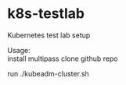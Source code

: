 # k8s-testlab  
Kubernetes test lab setup 

Usage:  
install multipass
clone github repo

run ./kubeadm-cluster.sh

